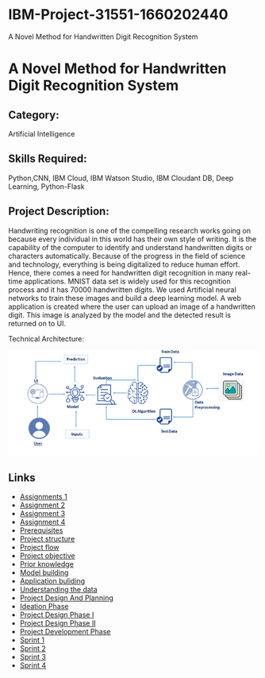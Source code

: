 # IBM-Project-31551-1660202440
A Novel Method for Handwritten Digit Recognition System

# A Novel Method for Handwritten Digit Recognition System

## Category:

Artificial Intelligence

## Skills Required:

Python,CNN, IBM Cloud, IBM Watson Studio, IBM Cloudant DB, Deep Learning, Python-Flask

## Project Description:

Handwriting recognition is one of the compelling research works going on because every individual in this world has their own style of writing. It is the capability of the computer to identify and understand handwritten digits or characters automatically. Because of the progress in the field of science and technology, everything is being digitalized to reduce human effort. Hence, there comes a need for handwritten digit recognition in many real-time applications. MNIST data set is widely used for this recognition process and it has 70000 handwritten digits. We used Artificial neural networks to train these images and build a deep learning model. A web application is created where the user can upload an image of a handwritten digit. This image is analyzed by the model and the detected result is returned on to UI.

Technical Architecture:

![architecture - blueprint](https://github.com/IBM-EPBL/IBM-Project-31681-1660204101/blob/main/Project%20Design%20%26%20Planning/Ideation%20Phase/architecture.png)

## Links

*  [Assignments 1](https://github.com/IBM-EPBL/IBM-Project-31551-1660202440/blob/main/ibm%20assignment1.ipynb)
*  [Assignment 2](https://github.com/IBM-EPBL/IBM-Project-31551-1660202440/blob/main/ibm_assignment_2.ipynb)
*  [Assignment 3](https://github.com/IBM-EPBL/IBM-Project-31551-1660202440/blob/main/ibm%20assignment%203.ipynb)
*  [Assignment 4](https://github.com/IBM-EPBL/IBM-Project-31551-1660202440/tree/main/parkavi%20assignment%204)
*  [Prerequisites](https://github.com/IBM-EPBL/IBM-Project-31551-1660202440/blob/main/Prerequisites/Prerequisites.pdf)
*  [Project structure](https://github.com/IBM-EPBL/IBM-Project-31551-1660202440/blob/main/Project%20structure/Project%20%20Structure.pdf)
*  [Project flow](https://github.com/IBM-EPBL/IBM-Project-31551-1660202440/blob/main/Project%20flow/Project%20Flow.pdf)
*  [Project objective](https://github.com/IBM-EPBL/IBM-Project-31551-1660202440/blob/main/Project%20objectives/Project%20objectives%20IBM.pdf)
*  [Prior knowledge](https://github.com/IBM-EPBL/IBM-Project-31551-1660202440/blob/main/Prior%20knowledge/Prior%20Knowledge%20.pdf)
*  [Model building](https://github.com/IBM-EPBL/IBM-Project-31551-1660202440/blob/main/MODEL%20_BUILDING/Model_Building.ipynb)
*  [Application buliding](https://github.com/IBM-EPBL/IBM-Project-31551-1660202440/tree/main/APPILICATION%20BUILDING/HTML%20FILE)
*  [Understanding the data](https://github.com/IBM-EPBL/IBM-Project-31551-1660202440/tree/main/UNDERSTANDING%20THE%20DATA)
*  [Project Design And Planning](https://github.com/IBM-EPBL/IBM-Project-31551-1660202440/tree/main/project%20design%20and%20planning)
*  [Ideation Phase](https://github.com/IBM-EPBL/IBM-Project-31551-1660202440/tree/main/project%20design%20and%20planning/ideation%20phase)
*  [Project Design Phase I](https://github.com/IBM-EPBL/IBM-Project-31551-1660202440/tree/main/project%20design%20and%20planning/Project%20Design%20Phase%201)
*  [Project Design Phase II](https://github.com/IBM-EPBL/IBM-Project-31551-1660202440/tree/main/project%20design%20and%20planning/Project%20Design%20Phase%20II)
*  [Project Development Phase](https://github.com/IBM-EPBL/IBM-Project-31551-1660202440/tree/main/PROJECT%20DEVELOPMENT%20PHASE)
*  [Sprint 1](https://github.com/IBM-EPBL/IBM-Project-31551-1660202440/tree/main/PROJECT%20DEVELOPMENT%20PHASE/Sprint%201)
*  [Sprint 2]( https://github.com/IBM-EPBL/IBM-Project-54203-1661777480/tree/main/Project%20Development%20Phase/sprint%202)
*  [Sprint 3](https://github.com/IBM-EPBL/IBM-Project-54203-1661777480/tree/main/Project%20Development%20Phase/sprint%203)
*  [Sprint 4](https://github.com/IBM-EPBL/IBM-Project-54203-1661777480/tree/main/Project%20Development%20Phase/sprint%204)

